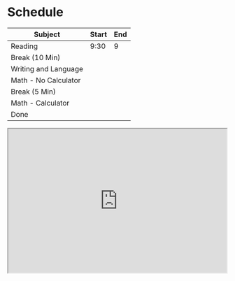 # Schedule
| Subject                | Start | End |
| -------------------- | ----- | --- |
| Reading              | 9:30  | 9   |
| Break (10 Min)       |       |     |
| Writing and Language |       |     |
| Math - No Calculator |       |     |
| Break (5 Min)        |       |     |
| Math - Calculator    |       |     |
| Done                 |       |     |
<!-- TBLFM: @2$3=sum(@2$2) -->

<iframe src="https://docs.google.com/spreadsheets/d/1JSalCiXWYYYl16DodJpRIhor_bH-wBNLBKp__6wZApU/edit?usp=sharing?gid=0&amp;single=true&amp;widget=true&amp;headers=false"width=500 height=330></iframe>